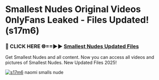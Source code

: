 # Smallest Nudes Original Videos 0nlyFans Leaked - Files Updated! (s17m6)

<h3>🔴 CLICK HERE 🌐==►► <a href="https://tinyurl.com/52m3yx9h" rel="nofollow">Smallest Nudes Updated Files</a></h3>

Get Smallest Nudes and all content. Now you can access all videos and pictures of Smallest Nudes. New Updated Files 2025!

[![s17m6](https://i.imgur.com/TnHtlc8.gif)](https://tinyurl.com/52m3yx9h)
naomi smalls nude